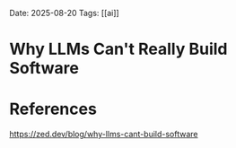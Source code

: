 Date: 2025-08-20
Tags: [[ai]]

# Why LLMs Can't Really Build Software

# References
https://zed.dev/blog/why-llms-cant-build-software